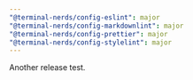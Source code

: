 ```yaml
---
"@terminal-nerds/config-eslint": major
"@terminal-nerds/config-markdownlint": major
"@terminal-nerds/config-prettier": major
"@terminal-nerds/config-stylelint": major
---
```


Another release test.
